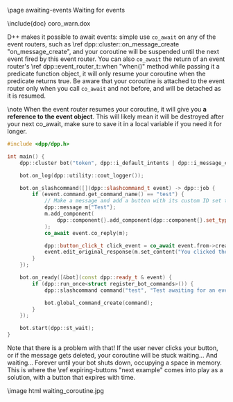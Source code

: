 \page awaiting-events Waiting for events

\include{doc} coro_warn.dox

D++ makes it possible to await events: simple use `co_await` on any of the event routers, such as \ref dpp::cluster::on_message_create "on_message_create", and your coroutine will be suspended until the next event fired by this event router. You can also `co_await` the return of an event router's \ref dpp::event_router_t::when "when()" method while passing it a predicate function object, it will only resume your coroutine when the predicate returns true. Be aware that your coroutine is attached to the event router only when you call `co_await` and not before, and will be detached as it is resumed.

\note When the event router resumes your coroutine, it will give you __a reference to the event object__. This will likely mean it will be destroyed after your next co_await, make sure to save it in a local variable if you need it for longer.

~~~~~~~~~~cpp
#include <dpp/dpp.h>

int main() {
	dpp::cluster bot("token", dpp::i_default_intents | dpp::i_message_content);

	bot.on_log(dpp::utility::cout_logger());

	bot.on_slashcommand([](dpp::slashcommand_t event) -> dpp::job {
		if (event.command.get_command_name() == "test") {
			// Make a message and add a button with its custom ID set to the command interaction's ID so we can identify it
			dpp::message m{"Test"};
			m.add_component(
				dpp::component{}.add_component(dpp::component{}.set_type(dpp::cot_button).set_label("Click me!").set_id(event.command.id.str()))
			);
			co_await event.co_reply(m);

			dpp::button_click_t click_event = co_await event.from->creator->on_button_click.when([&id](dpp::button_click_t const &b) { return b.custom_id == id; });
			event.edit_original_response(m.set_content("You clicked the button!"));
		}
	});

	bot.on_ready([&bot](const dpp::ready_t & event) {
		if (dpp::run_once<struct register_bot_commands>()) {
			dpp::slashcommand command("test", "Test awaiting for an event", bot.me.id);

			bot.global_command_create(command);
		}
	});

	bot.start(dpp::st_wait);
}
~~~~~~~~~~

Note that there is a problem with that! If the user never clicks your button, or if the message gets deleted, your coroutine will be stuck waiting... And waiting... Forever until your bot shuts down, occupying a space in memory. This is where the \ref expiring-buttons "next example" comes into play as a solution, with a button that expires with time.

\image html waiting_coroutine.jpg
